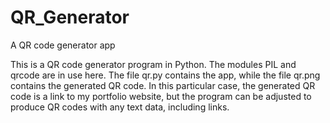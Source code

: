 # QR_Generator
A QR code generator app

This is a QR code generator program in Python. The modules PIL and qrcode are in use here. The file qr.py contains the app, while the file qr.png contains the generated QR code.
In this particular case, the generated QR code is a link to my portfolio website, but the program can be adjusted to produce QR codes with any text data, including links.
